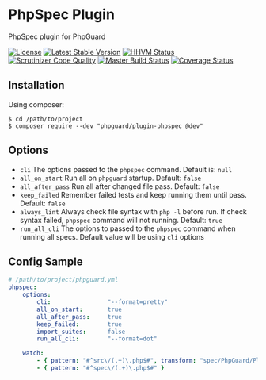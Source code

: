# PhpSpec Plugin

PhpSpec plugin for PhpGuard

[![License](https://poser.pugx.org/phpguard/plugin-phpspec/license.png)](https://packagist.org/packages/phpguard/plugin-phpspec)
[![Latest Stable Version](https://poser.pugx.org/phpguard/plugin-phpspec/v/stable.png)](https://packagist.org/packages/phpguard/plugin-phpspec)
[![HHVM Status](http://hhvm.h4cc.de/badge/phpguard/plugin-phpspec.png)](http://hhvm.h4cc.de/package/phpguard/plugin-phpspec)
[![Scrutinizer Code Quality](https://scrutinizer-ci.com/g/phpguard/plugin-phpspec/badges/quality-score.png?b=master)](https://scrutinizer-ci.com/g/phpguard/plugin-phpspec/?branch=master)
[![Master Build Status](https://secure.travis-ci.org/phpguard/plugin-phpspec.png?branch=master)](http://travis-ci.org/phpguard/plugin-phpspec)
[![Coverage Status](https://coveralls.io/repos/phpguard/plugin-phpspec/badge.png?branch=master)](https://coveralls.io/r/phpguard/plugin-phpspec?branch=master)

## Installation
Using composer:
```shell
$ cd /path/to/project
$ composer require --dev "phpguard/plugin-phpspec @dev"
```

## Options

* `cli` The options passed to the `phpspec` command. Default is: `null`
* `all_on_start` Run all on `phpguard` startup. Default: `false`
* `all_after_pass` Run all after changed file pass. Default: `false`
* `keep_failed` Remember failed tests and keep running them until pass. Default: `false`
* `always_lint` Always check file syntax with `php -l` before run. If check syntax failed, `phpspec` command will not running. Default: `true`
* `run_all_cli` The options to passed to the `phpspec` command when running all specs. Default value will be using `cli` options

## Config Sample

```yaml
# /path/to/project/phpguard.yml
phpspec:
    options:
        cli:                "--format=pretty"
        all_on_start:       true
        all_after_pass:     true
        keep_failed:        true
        import_suites:      false
        run_all_cli:        "--format=dot"

    watch:
        - { pattern: "#^src\/(.+)\.php$#", transform: "spec/PhpGuard/Plugins/PhpSpec/${1}Spec.php" }
        - { pattern: "#^spec\/(.+)\.php$#" }
```
